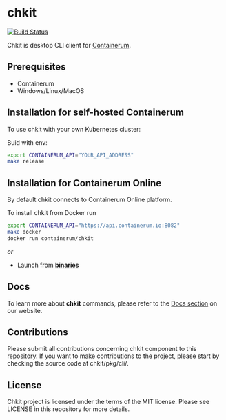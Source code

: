 # chkit
[![Build Status](https://travis-ci.org/containerum/chkit.svg?branch=master)](https://travis-ci.org/containerum/chkit)

Chkit is desktop CLI client for [Containerum](https://github.com/containerum/containerum).

## Prerequisites
* Containerum
* Windows/Linux/MacOS

## Installation for self-hosted Containerum
To use chkit with your own Kubernetes cluster:

Buid with env:
```bash
export CONTAINERUM_API="YOUR_API_ADDRESS"
make release
```

## Installation for Containerum Online
By default chkit connects to Containerum Online platform. 

To install chkit from Docker run

```bash
export CONTAINERUM_API="https://api.containerum.io:8082"
make docker 
docker run containerum/chkit
```

*or*

* Launch from **[binaries](https://github.com/containerum/chkit/releases)**

## Docs
To learn more about **chkit** commands, please refer to the [Docs section](https://docs.containerum.com/docs/about/) on our website.

## Contributions
Please submit all contributions concerning chkit component to this repository. If you want to make contributions to the project, please start by checking the source code at chkit/pkg/cli/.

## License
Chkit project is licensed under the terms of the MIT license. Please see LICENSE in this repository for more details. 
